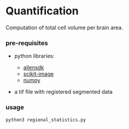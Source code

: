 # Quantification

Computation of total cell volume per brain area.

### pre-requisites
* python libraries:
  * [allensdk](https://allensdk.readthedocs.io)
  * [scikit-image](https://scikit-image.org)
  * [numpy](https://numpy.org/install/)
    
* a tif file with registered segmented data


### usage
```
python3 regional_statistics.py
```
